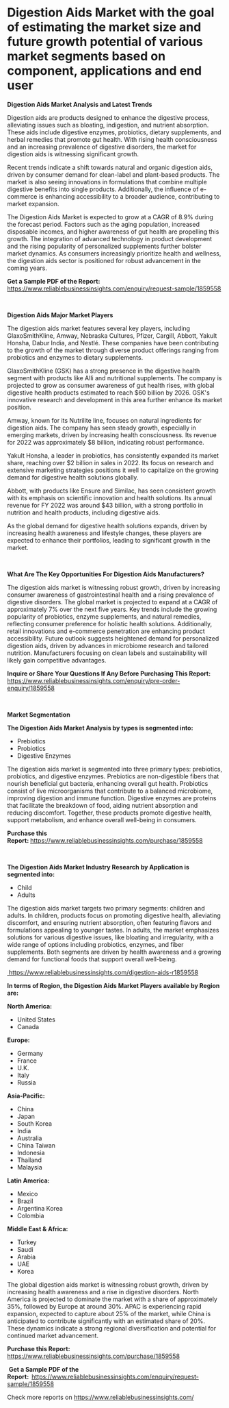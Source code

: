 <p><h1>Digestion Aids Market with the goal of estimating the market size and future growth potential of various market segments based on component, applications and end user</h1></p><p><strong>Digestion Aids Market Analysis and Latest Trends</strong></p>
<p><p>Digestion aids are products designed to enhance the digestive process, alleviating issues such as bloating, indigestion, and nutrient absorption. These aids include digestive enzymes, probiotics, dietary supplements, and herbal remedies that promote gut health. With rising health consciousness and an increasing prevalence of digestive disorders, the market for digestion aids is witnessing significant growth.</p><p>Recent trends indicate a shift towards natural and organic digestion aids, driven by consumer demand for clean-label and plant-based products. The market is also seeing innovations in formulations that combine multiple digestive benefits into single products. Additionally, the influence of e-commerce is enhancing accessibility to a broader audience, contributing to market expansion.</p><p>The Digestion Aids Market is expected to grow at a CAGR of 8.9% during the forecast period. Factors such as the aging population, increased disposable incomes, and higher awareness of gut health are propelling this growth. The integration of advanced technology in product development and the rising popularity of personalized supplements further bolster market dynamics. As consumers increasingly prioritize health and wellness, the digestion aids sector is positioned for robust advancement in the coming years.</p></p>
<p><strong>Get a Sample PDF of the Report:&nbsp;</strong> <a href="https://www.reliablebusinessinsights.com/enquiry/request-sample/1859558?utm_campaign=3253&utm_medium=2&utm_source=Github&utm_content=ia&utm_term=08032025&utm_id=digestion-aids">https://www.reliablebusinessinsights.com/enquiry/request-sample/1859558</a></p>
<p>&nbsp;</p>
<p><strong>Digestion Aids Major Market Players</strong></p>
<p><p>The digestion aids market features several key players, including GlaxoSmithKline, Amway, Nebraska Cultures, Pfizer, Cargill, Abbott, Yakult Honsha, Dabur India, and Nestlé. These companies have been contributing to the growth of the market through diverse product offerings ranging from probiotics and enzymes to dietary supplements.</p><p>GlaxoSmithKline (GSK) has a strong presence in the digestive health segment with products like Alli and nutritional supplements. The company is projected to grow as consumer awareness of gut health rises, with global digestive health products estimated to reach $60 billion by 2026. GSK's innovative research and development in this area further enhance its market position.</p><p>Amway, known for its Nutrilite line, focuses on natural ingredients for digestion aids. The company has seen steady growth, especially in emerging markets, driven by increasing health consciousness. Its revenue for 2022 was approximately $8 billion, indicating robust performance.</p><p>Yakult Honsha, a leader in probiotics, has consistently expanded its market share, reaching over $2 billion in sales in 2022. Its focus on research and extensive marketing strategies positions it well to capitalize on the growing demand for digestive health solutions globally.</p><p>Abbott, with products like Ensure and Similac, has seen consistent growth with its emphasis on scientific innovation and health solutions. Its annual revenue for FY 2022 was around $43 billion, with a strong portfolio in nutrition and health products, including digestive aids. </p><p>As the global demand for digestive health solutions expands, driven by increasing health awareness and lifestyle changes, these players are expected to enhance their portfolios, leading to significant growth in the market.</p></p>
<p>&nbsp;</p>
<p><strong>What Are The Key Opportunities For Digestion Aids Manufacturers?</strong></p>
<p><p>The digestion aids market is witnessing robust growth, driven by increasing consumer awareness of gastrointestinal health and a rising prevalence of digestive disorders. The global market is projected to expand at a CAGR of approximately 7% over the next five years. Key trends include the growing popularity of probiotics, enzyme supplements, and natural remedies, reflecting consumer preference for holistic health solutions. Additionally, retail innovations and e-commerce penetration are enhancing product accessibility. Future outlook suggests heightened demand for personalized digestion aids, driven by advances in microbiome research and tailored nutrition. Manufacturers focusing on clean labels and sustainability will likely gain competitive advantages.</p></p>
<p><strong>Inquire or Share Your Questions If Any Before Purchasing This Report:</strong> <a href="https://www.reliablebusinessinsights.com/enquiry/pre-order-enquiry/1859558?utm_campaign=3253&utm_medium=2&utm_source=Github&utm_content=ia&utm_term=08032025&utm_id=digestion-aids">https://www.reliablebusinessinsights.com/enquiry/pre-order-enquiry/1859558</a></p>
<p>&nbsp;</p>
<p><strong>Market Segmentation</strong></p>
<p><strong>The Digestion Aids Market Analysis by types is segmented into:</strong></p>
<p><ul><li>Prebiotics</li><li>Probiotics</li><li>Digestive Enzymes</li></ul></p>
<p><p>The digestion aids market is segmented into three primary types: prebiotics, probiotics, and digestive enzymes. Prebiotics are non-digestible fibers that nourish beneficial gut bacteria, enhancing overall gut health. Probiotics consist of live microorganisms that contribute to a balanced microbiome, improving digestion and immune function. Digestive enzymes are proteins that facilitate the breakdown of food, aiding nutrient absorption and reducing discomfort. Together, these products promote digestive health, support metabolism, and enhance overall well-being in consumers.</p></p>
<p><strong>Purchase this Report:&nbsp;</strong><a href="https://www.reliablebusinessinsights.com/purchase/1859558?utm_campaign=3253&utm_medium=2&utm_source=Github&utm_content=ia&utm_term=08032025&utm_id=digestion-aids">https://www.reliablebusinessinsights.com/purchase/1859558</a></p>
<p>&nbsp;</p>
<p><strong>The Digestion Aids Market Industry Research by Application is segmented into:</strong></p>
<p><ul><li>Child</li><li>Adults</li></ul></p>
<p><p>The digestion aids market targets two primary segments: children and adults. In children, products focus on promoting digestive health, alleviating discomfort, and ensuring nutrient absorption, often featuring flavors and formulations appealing to younger tastes. In adults, the market emphasizes solutions for various digestive issues, like bloating and irregularity, with a wide range of options including probiotics, enzymes, and fiber supplements. Both segments are driven by health awareness and a growing demand for functional foods that support overall well-being.</p></p>
<p><a href="https://www.reliablebusinessinsights.com/digestion-aids-r1859558?utm_campaign=3253&utm_medium=2&utm_source=Github&utm_content=ia&utm_term=08032025&utm_id=digestion-aids">&nbsp;https://www.reliablebusinessinsights.com/digestion-aids-r1859558</a></p>
<p><strong>In terms of Region, the Digestion Aids Market Players available by Region are:</strong></p>
<p>
    <p> <strong> North America: </strong>
        <ul>
            <li>United States</li>
            <li>Canada</li>
        </ul>
        </p> 
    <p> <strong> Europe: </strong>
        <ul>
            <li>Germany</li>
            <li>France</li>
            <li>U.K.</li>
            <li>Italy</li>
            <li>Russia</li>
        </ul>
        </p> 
    <p> <strong> Asia-Pacific: </strong>
        <ul>
            <li>China</li>
            <li>Japan</li>
            <li>South Korea</li>
            <li>India</li>
            <li>Australia</li>
            <li>China Taiwan</li>
            <li>Indonesia</li>
            <li>Thailand</li>
            <li>Malaysia</li>
        </ul>
        </p> 
    <p> <strong> Latin America: </strong>
        <ul>
            <li>Mexico</li>
            <li>Brazil</li>
            <li>Argentina Korea</li>
            <li>Colombia</li>
        </ul>
        </p> 
    <p> <strong> Middle East & Africa: </strong>
        <ul>
            <li>Turkey</li>
            <li>Saudi</li>
            <li>Arabia</li>
            <li>UAE</li>
            <li>Korea</li>
        </ul>
    </p>
    </p>
<p><p>The global digestion aids market is witnessing robust growth, driven by increasing health awareness and a rise in digestive disorders. North America is projected to dominate the market with a share of approximately 35%, followed by Europe at around 30%. APAC is experiencing rapid expansion, expected to capture about 25% of the market, while China is anticipated to contribute significantly with an estimated share of 20%. These dynamics indicate a strong regional diversification and potential for continued market advancement.</p></p>
<p><strong>Purchase this Report: </strong><a href="https://www.reliablebusinessinsights.com/purchase/1859558?utm_campaign=3253&utm_medium=2&utm_source=Github&utm_content=ia&utm_term=08032025&utm_id=digestion-aids">https://www.reliablebusinessinsights.com/purchase/1859558</a></p>
<p>&nbsp;<strong>Get a Sample PDF of the Report:&nbsp;&nbsp;</strong><a href="https://www.reliablebusinessinsights.com/enquiry/request-sample/1859558?utm_campaign=3253&utm_medium=2&utm_source=Github&utm_content=ia&utm_term=08032025&utm_id=digestion-aids">https://www.reliablebusinessinsights.com/enquiry/request-sample/1859558</a></p>
<p><strong></strong></p>
<p>Check more reports on <a href="https://www.reliablebusinessinsights.com/?utm_campaign=3253&utm_medium=2&utm_source=Github&utm_content=ia&utm_term=08032025&utm_id=digestion-aids">https://www.reliablebusinessinsights.com/</a></p>